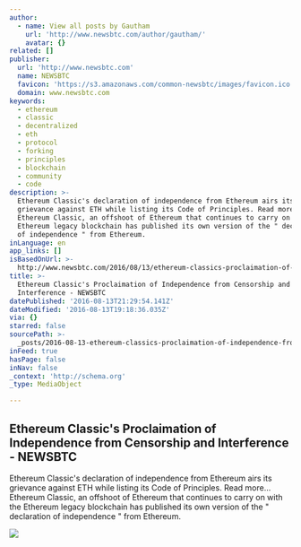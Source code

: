 ```yaml
---
author:
  - name: View all posts by Gautham
    url: 'http://www.newsbtc.com/author/gautham/'
    avatar: {}
related: []
publisher:
  url: 'http://www.newsbtc.com'
  name: NEWSBTC
  favicon: 'https://s3.amazonaws.com/common-newsbtc/images/favicon.ico'
  domain: www.newsbtc.com
keywords:
  - ethereum
  - classic
  - decentralized
  - eth
  - protocol
  - forking
  - principles
  - blockchain
  - community
  - code
description: >-
  Ethereum Classic's declaration of independence from Ethereum airs its
  grievance against ETH while listing its Code of Principles. Read more...
  Ethereum Classic, an offshoot of Ethereum that continues to carry on with the
  Ethereum legacy blockchain has published its own version of the " declaration
  of independence " from Ethereum.
inLanguage: en
app_links: []
isBasedOnUrl: >-
  http://www.newsbtc.com/2016/08/13/ethereum-classics-proclaimation-of-independence-from-censorship-and-interference/
title: >-
  Ethereum Classic's Proclaimation of Independence from Censorship and
  Interference - NEWSBTC
datePublished: '2016-08-13T21:29:54.141Z'
dateModified: '2016-08-13T19:18:36.035Z'
via: {}
starred: false
sourcePath: >-
  _posts/2016-08-13-ethereum-classics-proclaimation-of-independence-from-censor.md
inFeed: true
hasPage: false
inNav: false
_context: 'http://schema.org'
_type: MediaObject

---
```

<article style=""><h1>Ethereum Classic's Proclaimation of Independence from Censorship and Interference - NEWSBTC</h1><p>Ethereum Classic's declaration of independence from Ethereum airs its grievance against ETH while listing its Code of Principles. Read more... Ethereum Classic, an offshoot of Ethereum that continues to carry on with the Ethereum legacy blockchain has published its own version of the " declaration of independence " from Ethereum.</p><img src="http://s3.amazonaws.com/main-newsbtc-images/2016/08/13195223/Ethereum-classic-625x377-400x250.png" /></article>